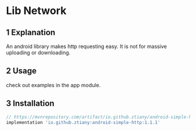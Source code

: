 # Lib Network

## 1 Explanation

An android library makes http requesting easy. It is not for massive uploading or downloading.

## 2 Usage

check out examples in the app module.

## 3 Installation

```groovy
// https://mvnrepository.com/artifact/io.github.ztiany/android-simple-http
implementation 'io.github.ztiany:android-simple-http:1.1.1'
```
